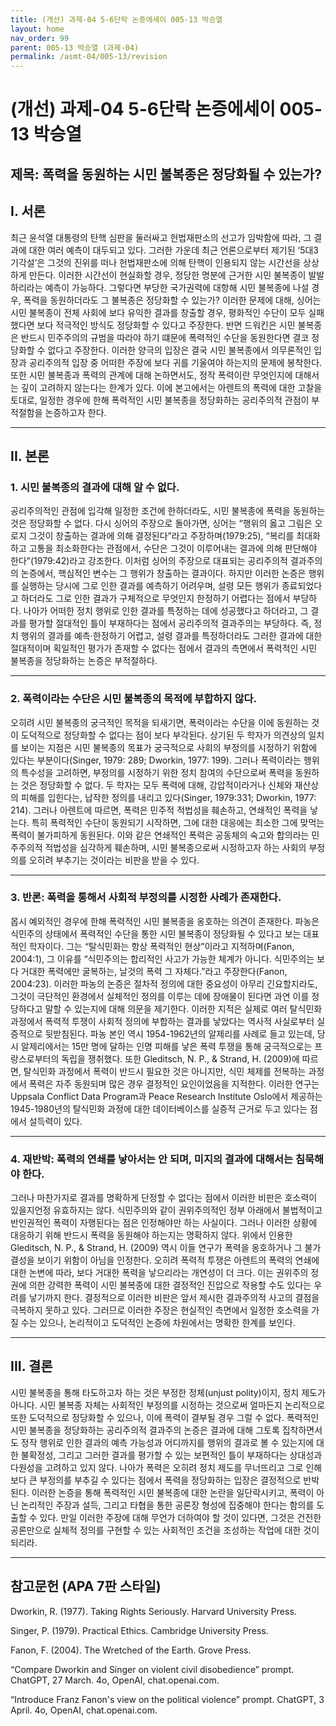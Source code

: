 ```yaml
---
title: (개선) 과제-04 5-6단락 논증에세이 005-13 박승열
layout: home
nav_order: 99
parent: 005-13 박승열 (과제-04)
permalink: /asmt-04/005-13/revision
---
```


# (개선) 과제-04 5-6단락 논증에세이 005-13 박승열

## 제목: 폭력을 동원하는 시민 불복종은 정당화될 수 있는가?

## I. 서론

최근 윤석열 대통령의 탄핵 심판을 둘러싸고 헌법재판소의 선고가 임박함에 따라, 그 결과에 대한 여러 예측이 대두되고 있다. 그러한 가운데 최근 언론으로부터 제기된 ‘5대3 기각설’은 그것의 진위를 떠나 헌법재판소에 의해 탄핵이 인용되지 않는 시간선을 상상하게 만든다. 이러한 시간선이 현실화할 경우, 정당한 명분에 근거한 시민 불복종이 발발하리라는 예측이 가능하다. 그렇다면 부당한 국가권력에 대항해 시민 불복종에 나설 경우, 폭력을 동원하더라도 그 불복종은 정당화할 수 있는가? 이러한 문제에 대해, 싱어는 시민 불복종이 전체 사회에 보다 유익한 결과를 창출할 경우, 평화적인 수단이 모두 실패했다면 보다 적극적인 방식도 정당화할 수 있다고 주장한다. 반면 드워킨은 시민 불복종은 반드시 민주주의의 규범을 따라야 하기 떄문에 폭력적인 수단을 동원한다면 결코 정당화할 수 없다고 주장한다. 이러한 양극의 입장은 결국 시민 불복종에서 의무론적인 입장과 공리주의적 입장 중 어떠한 주장에 보다 귀를 기울여야 하는지의 문제에 봉착한다. 또한 시민 불복종과 폭력의 관계에 대해 논하면서도, 정작 폭력이란 무엇인지에 대해서는 깊이 고려하지 않는다는 한계가 있다. 이에 본고에서는 아렌트의 폭력에 대한 고찰을 토대로, 일정한 경우에 한해 폭력적인 시민 불복종을 정당화하는 공리주의적 관점이 부적절함을 논증하고자 한다. 

---

## II. 본론

### 1. 시민 불복종의 결과에 대해 알 수 없다.

공리주의적인 관점에 입각해 일정한 조건에 한하더라도, 시민 불복종에 폭력을 동원하는 것은 정당화할 수 없다. 다시 싱어의 주장으로 돌아가면, 싱어는 “행위의 옳고 그림은 오로지 그것이 창출하는 결과에 의해 결정된다”라고 주장하며(1979:25), “복리를 최대화하고 고통을 최소화한다는 관점에서, 수단은 그것이 이루어내는 결과에 의해 판단해야 한다”(1979:42)라고 강조한다. 이처럼 싱어의 주장으로 대표되는 공리주의적 결과주의의 논증에서, 핵심적인 변수는 그 행위가 창출하는 결과이다. 하지만 이러한 논증은 행위를 실행하는 당시에 그로 인한 결과를 예측하기 어려우며, 설령 모든 행위가 종료되었다고 하더라도 그로 인한 결과가 구체적으로 무엇인지 한정하기 어렵다는 점에서 부당하다. 나아가 어떠한 정치 행위로 인한 결과를 특정하는 데에 성공했다고 하더라고, 그 결과를 평가할 절대적인 틀이 부재하다는 점에서 공리주의적 결과주의는 부당하다. 즉, 정치 행위의 결과를 예측·한정하기 어렵고, 설령 결과를 특정하더라도 그러한 결과에 대한 절대적이며 획일적인 평가가 존재할 수 없다는 점에서 결과의 측면에서 폭력적인 시민 불복종을 정당화하는 논증은 부적절하다.

---

### 2. 폭력이라는 수단은 시민 불복종의 목적에 부합하지 않다.

오히려 시민 불복종의 궁극적인 목적을 되새기면, 폭력이라는 수단을 이에 동원하는 것이 도덕적으로 정당화할 수 없다는 점이 보다 부각된다. 상기된 두 학자가 의견상의 일치를 보이는 지점은 시민 불복종의 목표가 궁극적으로 사회의 부정의를 시정하기 위함에 있다는 부분이다(Singer, 1979: 289; Dworkin, 1977: 199). 그러나 폭력이라는 행위의 특수성을 고려하면, 부정의를 시정하기 위한 정치 참여의 수단으로써 폭력을 동원하는 것은 정당화할 수 없다. 두 학자는 모두 폭력에 대해, 강압적이라거나 신체와 재산상의 피해를 입힌다는, 납작한 정의를 내리고 있다(Singer, 1979:331; Dworkin, 1977: 214). 그러나 아렌트에 따르면, 폭력은 민주적 적법성을 훼손하고, 연쇄적인 폭력을 낳는다. 특히 폭력적인 수단이 동원되기 시작하면, 그에 대한 대응에는 최소한 그에 맞먹는 폭력이 불가피하게 동원된다. 이와 같은 연쇄적인 폭력은 공동체의 숙고와 합의라는 민주주의적 적법성을 심각하게 훼손하며, 시민 불복종으로써 시정하고자 하는 사회의 부정의를 오히려 부추기는 것이라는 비판을 받을 수 있다.

---

### 3. 반론: 폭력을 통해서 사회적 부정의를 시정한 사례가 존재한다. 

몹시 예외적인 경우에 한해 폭력적인 시민 불복종을 옹호하는 의견이 존재한다. 파농은 식민주의 상태에서 폭력적인 수단을 통한 시민 불복종이 정당화될 수 있다고 보는 대표적인 학자이다. 그는 “탈식민화는 항상 폭력적인 현상”이라고 지적하며(Fanon, 2004:1), 그 이유를 “식민주의는 합리적인 사고가 가능한 체계가 아니다. 식민주의는 보다 거대한 폭력에만 굴복하는, 날것의 폭력 그 자체다.”라고 주장한다(Fanon, 2004:23). 이러한 파농의 논증은 절차적 정의에 대한 중요성이 아무리 긴요할지라도, 그것이 극단적인 환경에서 실체적인 정의를 이루는 데에 장애물이 된다면 과연 이를 정당하다고 말할 수 있는지에 대해 의문을 제기한다.
이러한 지적은 실제로 여러 탈식민화 과정에서 폭력적 투쟁이 사회적 정의에 부합하는 결과를 낳았다는 역사적 사실로부터 실증적으로 뒷받침된다. 파농 본인 역시 1954-1962년의 알제리를 사례로 들고 있는데, 당시 알제리에서는 15만 명에 달하는 인명 피해를 낳은 폭력 투쟁을 통해 궁극적으로는 프랑스로부터의 독립을 쟁취했다. 또한 Gleditsch, N. P., & Strand, H. (2009)에 따르면, 탈식민화 과정에서 폭력이 반드시 필요한 것은 아니지만, 식민 체제를 전복하는 과정에서 폭력은 자주 동원되며 많은 경우 결정적인 요인이었음을 지적한다. 이러한 연구는 Uppsala Conflict Data Program과 Peace Research Institute Oslo에서 제공하는 1945-1980년의 탈식민화 과정에 대한 데이터베이스를 실증적 근거로 두고 있다는 점에서 설득력이 있다.

---

### 4. 재반박: 폭력의 연쇄를 낳아서는 안 되며, 미지의 결과에 대해서는 침묵해야 한다.

그러나 마찬가지로 결과를 명확하게 단정할 수 없다는 점에서 이러한 비판은 호소력이 있을지언정 유효하지는 않다. 식민주의와 같이 권위주의적인 정부 아래에서 불법적이고 반인권적인 폭력이 자행된다는 점은 인정해야만 하는 사실이다. 그러나 이러한 상황에 대응하기 위해 반드시 폭력을 동원해야 하는지는 명확하지 않다. 위에서 인용한 Gleditsch, N. P., & Strand, H. (2009) 역시 이들 연구가 폭력을 옹호하거나 그 불가결성을 보이기 위함이 아님을 인정한다. 오히려 폭력적 투쟁은 아렌트의 폭력의 연쇄에 대한 논변에 따라, 보다 거대한 폭력을 낳으리라는 개연성이 더 크다. 이는 권위주의 정권에 의한 강력한 폭력이 시민 불복종에 대한 결정적인 진압으로 작용할 수도 있다는 우려를 낳기까지 한다. 결정적으로 이러한 비판은 앞서 제시한 결과주의적 사고의 결점을 극복하지 못하고 있다. 그러므로 이러한 주장은 현실적인 측면에서 일정한 호소력을 가질 수는 있으나, 논리적이고 도덕적인 논증에 차원에서는 명확한 한계를 보인다.

---

## III. 결론

시민 불복종을 통해 타도하고자 하는 것은 부정한 정체(unjust polity)이지, 정치 제도가 아니다. 시민 불복종 자체는 사회적인 부정의를 시정하는 것으로써 얼마든지 논리적으로 또한 도덕적으로 정당화할 수 있으나, 이에 폭력이 결부될 경우 그럴 수 없다. 폭력적인 시민 불복종을 정당화하는 공리주의적 결과주의 논증은 결과에 대해 그토록 집착하면서도 정작 행위로 인한 결과의 예측 가능성과 어디까지를 행위의 결과로 볼 수 있는지에 대한 불확정성, 그리고 그러한 결과를 평가할 수 있는 보편적인 틀이 부재하다는 상대성과 다원성을 고려하고 있지 않다. 나아가 폭력은 오히려 정치 제도를 무너뜨리고 그로 인해 보다 큰 부정의를 부추길 수 있다는 점에서 폭력을 정당화하는 입장은 결정적으로 반박된다. 이러한 논증을 통해 폭력적인 시민 불복종에 대한 논란을 일단락시키고, 폭력이 아닌 논리적인 주장과 설득, 그리고 타협을 통한 공론장 형성에 집중해야 한다는 함의를 도출할 수 있다. 만일 이러한 주장에 대해 무언가 더하여야 할 것이 있다면, 그것은 건전한 공론만으로 실체적 정의를 구현할 수 있는 사회적인 조건을 조성하는 작업에 대한 것이 되리라. 

---

## 참고문헌 (APA 7판 스타일)

Dworkin, R. (1977). Taking Rights Seriously. Harvard University Press.

Singer, P. (1979). Practical Ethics. Cambridge University Press.

Fanon, F. (2004). The Wretched of the Earth. Grove Press.

“Compare Dworkin and Singer on violent civil disobedience” prompt. ChatGPT, 27 March. 4o, OpenAI, chat.openai.com.

“Introduce Franz Fanon's view on the political violence” prompt. ChatGPT, 3 April. 4o, OpenAI, chat.openai.com.